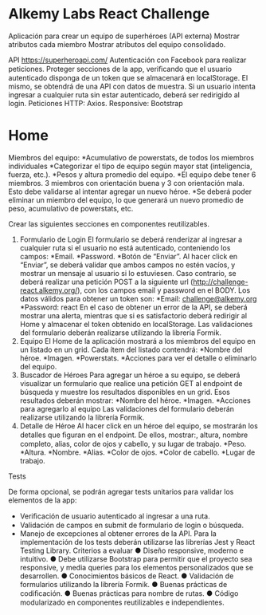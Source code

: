 <h1> Alkemy Labs React Challenge</h1>

Aplicación para crear un equipo de superhéroes (API externa)
Mostrar atributos cada miembro
Mostrar atributos del equipo consolidado.

API https://superheroapi.com/ 
Autenticación con Facebook para realizar peticiones.
Proteger secciones de la app, veriﬁcando que el usuario autenticado disponga de un token que se almacenará en localStorage. El mismo, se obtendrá de una API con datos de muestra. 
Si un usuario intenta ingresar a cualquier ruta sin estar autenticado, deberá ser redirigido al login.
Peticiones HTTP: Axios.
Responsive: Bootstrap

# Home
Miembros del equipo:
*Acumulativo de powerstats, de todos los miembros individuales
*Categorizar el tipo de equipo según mayor stat (inteligencia, fuerza, etc.).
*Pesos y altura promedio del equipo.
*El equipo debe tener 6 miembros.  3 miembros con orientación buena y 3 con orientación mala. Esto debe validarse al intentar agregar un nuevo héroe.
*Se deberá poder eliminar un miembro del equipo, lo que generará un nuevo promedio de peso, acumulativo de powerstats, etc.

Crear las siguientes secciones en componentes reutilizables.
1. Formulario de Login
El formulario se deberá renderizar al ingresar a cualquier ruta si el usuario no está autenticado,
conteniendo los campos:
*Email.
*Password.
*Botón de “Enviar”.
Al hacer click en “Enviar”, se deberá validar que ambos campos no estén vacíos, y mostrar un mensaje
al usuario si lo estuviesen. Caso contrario, se deberá realizar una petición POST a la siguiente url (http://challenge-react.alkemy.org/), con
los campos email y password en el BODY.
Los datos válidos para obtener un token son:
*Email: challenge@alkemy.org
*Password: react
En el caso de obtener un error de la API, se deberá mostrar una alerta, mientras que si es satisfactorio
deberá redirigir al Home y almacenar el token obtenido en localStorage.
Las validaciones del formulario deberán realizarse utilizando la librería Formik.
2. Equipo
El Home de la aplicación mostrará a los miembros del equipo en un listado en un grid. Cada ítem del
listado contendrá:
*Nombre del héroe.
*Imagen.
*Powerstats.
*Acciones para ver el detalle o eliminarlo del equipo.
3. Buscador de Héroes
Para agregar un héroe a su equipo, se deberá visualizar un formulario que realice una petición GET al
endpoint de búsqueda y muestre los resultados disponibles en un grid. Esos resultados deberán
mostrar:
*Nombre del héroe.
*Imagen.
*Acciones para agregarlo al equipo
Las validaciones del formulario deberán realizarse utilizando la librería Formik.
4. Detalle de Héroe
Al hacer click en un héroe del equipo, se mostrarán los detalles que ﬁguran en el endpoint. De ellos,
mostrar:, altura, nombre completo, alias, color de ojos y cabello, y su lugar de trabajo.
*Peso.
*Altura.
*Nombre.
*Alias.
*Color de ojos.
*Color de cabello.
*Lugar de trabajo.

Tests

De forma opcional, se podrán agregar tests unitarios para validar los elementos de la app:
- Veriﬁcación de usuario autenticado al ingresar a una ruta.
- Validación de campos en submit de formulario de login o búsqueda.
- Manejo de excepciones al obtener errores de la API.
Para la implementación de los tests deberán utilizarse las librerías Jest y React Testing Library.
Criterios a evaluar
● Diseño responsive, moderno e intuitivo.
● Debe utilizarse Bootstrap para permitir que el proyecto sea responsive, y media queries
para los elementos personalizados que se desarrollen.
● Conocimientos básicos de React.
● Validación de formularios utilizando la librería Formik.
● Buenas prácticas de codiﬁcación.
● Buenas prácticas para nombre de rutas.
● Código modularizado en componentes reutilizables e independientes.

